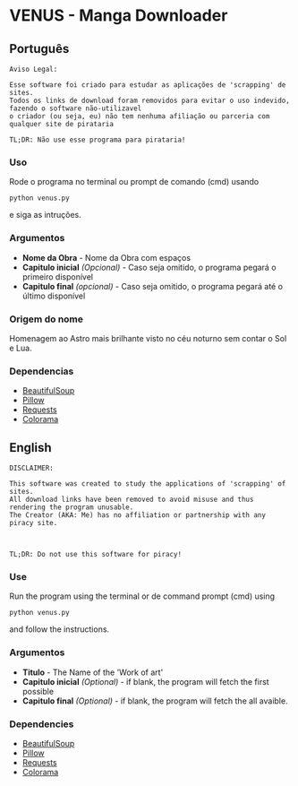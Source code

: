 # VENUS - Manga Downloader

## Português

```
Aviso Legal:

Esse software foi criado para estudar as aplicações de 'scrapping' de sites.
Todos os links de download foram removidos para evitar o uso indevido, fazendo o software não-utilizavel
o criador (ou seja, eu) não tem nenhuma afiliação ou parceria com qualquer site de pirataria

TL;DR: Não use esse programa para pirataria!
```

### Uso
Rode o programa no terminal ou prompt de comando (cmd) usando
```
python venus.py
```
e siga as intruções.

### Argumentos 

* **Nome da Obra** - Nome da Obra com espaços
* **Capitulo inicial** *(Opcional)* - Caso seja omitido, o programa pegará o primeiro disponível
* **Capitulo final** *(opcional)* - Caso seja omitido, o programa pegará até o último disponível

### Origem do nome
Homenagem ao Astro mais brilhante visto no céu noturno sem contar o Sol e Lua.

### Dependencias
* [BeautifulSoup](http://www.crummy.com/software/BeautifulSoup/bs4/)
* [Pillow](https://python-pillow.org/)
* [Requests](http://docs.python-requests.org/en/master/)
* [Colorama](https://github.com/tartley/colorama)




## English

```
DISCLAIMER:

This software was created to study the applications of 'scrapping' of sites.
All download links have been removed to avoid misuse and thus rendering the program unusable.
The Creator (AKA: Me) has no affiliation or partnership with any piracy site.



TL;DR: Do not use this software for piracy!
```


### Use
Run the program using the terminal or de command prompt (cmd) using
```
python venus.py
```
and follow the instructions.

### Argumentos 

* **Titulo** - The Name of the 'Work of art'
* **Capitulo inicial** *(Optional)* - if blank, the program will fetch the first possible
* **Capitulo final** *(Optional)* - if blank, the program will fetch the all avaible.


### Dependencies
* [BeautifulSoup](http://www.crummy.com/software/BeautifulSoup/bs4/)
* [Pillow](https://python-pillow.org/)
* [Requests](http://docs.python-requests.org/en/master/)
* [Colorama](https://github.com/tartley/colorama)



